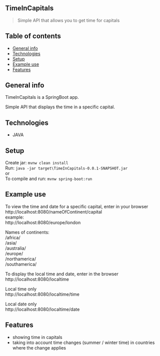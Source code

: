 ## TimeInCapitals

>Simple API that allows you to get time for capitals

## Table of contents
* [General info](#general-info)
* [Technologies](#technologies)
* [Setup](#setup)
* [Example use](#example-use)
* [Features](#features)

## General info
TimeInCapitals is a SpringBoot app.

Simple API that displays the time in a specific capital.

## Technologies
* JAVA

## Setup
 Create jar: `mvnw clean install`  
 Run: `java -jar target\TimeInCapitals-0.0.1-SNAPSHOT.jar`  
 or  
 To compile and run: `mvnw spring-boot:run`
 
## Example use
To view the time and date for a specific capital, enter in your browser  
http://localhost:8080/nameOfContinent/capital  
example:  
http://localhost:8080/europe/london
 
Names of continents:  
/africa/  
/asia/  
/australia/  
/europe/  
/northamerica/  
/southamerica/
 
To display the local time and date, enter in the browser  
http://localhost:8080/localtime

Local time only  
http://localhost:8080/localtime/time
 
Local date only  
http://localhost:8080/localtime/date

## Features
* showing time in capitals
* taking into account time changes (summer / winter time) in countries where the change applies
